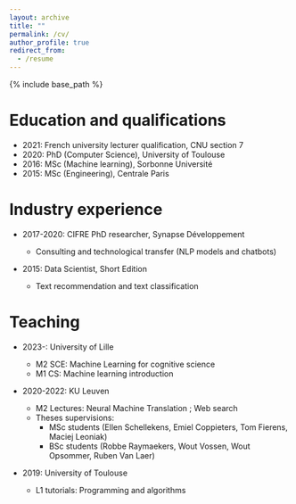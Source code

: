 ```yaml
---
layout: archive
title: ""
permalink: /cv/
author_profile: true
redirect_from:
  - /resume
---
```


{% include base_path %}

Education and qualifications
======
* 2021: French university lecturer qualification, CNU section 7
* 2020: PhD (Computer Science), University of Toulouse
* 2016: MSc (Machine learning), Sorbonne Université
* 2015: MSc (Engineering), Centrale Paris 

Industry experience
======
* 2017-2020: CIFRE PhD researcher, Synapse Développement
  * Consulting and technological transfer (NLP models and chatbots)

* 2015: Data Scientist, Short Edition
  * Text recommendation and text classification
  
Teaching
======
* 2023-: University of Lille
  * M2 SCE: Machine Learning for cognitive science
  * M1 CS: Machine learning introduction
* 2020-2022: KU Leuven
  * M2 Lectures: Neural Machine Translation ; Web search
  * Theses supervisions:
      * MSc students (Ellen Schellekens, Emiel Coppieters, Tom Fierens, Maciej Leoniak)
      * BSc students (Robbe Raymaekers, Wout Vossen, Wout Opsommer, Ruben Van Laer)

* 2019: University of Toulouse
  * L1 tutorials: Programming and algorithms
